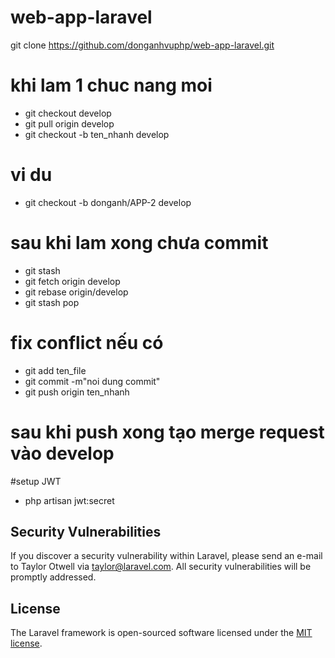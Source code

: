 # web-app-laravel
git clone https://github.com/donganhvuphp/web-app-laravel.git 

# khi lam 1 chuc nang moi
- git checkout develop
- git pull origin develop
- git checkout -b ten_nhanh develop
# vi du 
- git checkout -b donganh/APP-2 develop

# sau khi lam xong chưa commit 

- git stash
- git fetch origin develop
- git rebase origin/develop
- git stash pop

# fix conflict nếu có 
- git add ten_file
- git commit -m"noi dung commit"
- git push origin ten_nhanh

# sau khi push xong tạo merge request vào develop

#setup JWT
- php artisan jwt:secret

## Security Vulnerabilities

If you discover a security vulnerability within Laravel, please send an e-mail to Taylor Otwell via [taylor@laravel.com](mailto:taylor@laravel.com). All security vulnerabilities will be promptly addressed.

## License

The Laravel framework is open-sourced software licensed under the [MIT license](https://opensource.org/licenses/MIT).

